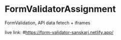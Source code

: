 # FormValidatorAssignment
FormValidation, API data fetech + iframes

live link: #https://form-validator-sanskarj.netlify.app/
